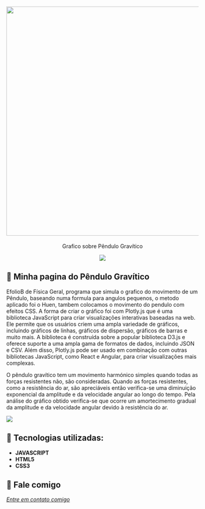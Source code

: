 <h1 align="center">
    <img width="600" src="js.png" />
</h1>


<p align="center">
Grafico sobre Pêndulo Gravítico
</p>
<p align="center">
    <img src="small-angle.gif" ></p>

📌 Minha pagina do Pêndulo Gravítico
------------------
EfolioB de Física Geral, programa que simula o grafico do movimento de um Pêndulo, baseando numa formula para angulos pequenos, o metodo aplicado foi o Huen, tambem colocamos o movimento do pendulo com efeitos CSS.
A forma de criar o gráfico foi com Plotly.js que é uma biblioteca JavaScript para criar visualizações interativas baseadas na web. Ele permite que os usuários criem uma ampla variedade de gráficos, incluindo gráficos de linhas, gráficos de dispersão, gráficos de barras e muito mais. A biblioteca é construída sobre a popular biblioteca D3.js e oferece suporte a uma ampla gama de formatos de dados, incluindo JSON e CSV. Além disso, Plotly.js pode ser usado em combinação com outras bibliotecas JavaScript, como React e Angular, para criar visualizações mais complexas.

O pêndulo gravítico tem um movimento harmónico simples quando todas as forças resistentes não, são consideradas.
Quando as forças resistentes, como a resistência do ar, são apreciáveis então verifica-se uma diminuição exponencial da amplitude e da velocidade angular ao longo do tempo.
Pela análise do gráfico obtido verifica-se que ocorre um amortecimento gradual da amplitude e da velocidade angular devido à resistência do ar. 
 


<img src="pendulo.png" >


🔧 Tecnologias utilizadas:
------------------

- <strong>JAVASCRIPT</strong>
- <strong>HTML5</strong>
- <strong>CSS3</strong>

💬 Fale comigo
------------------
[*Entre em contato comigo*](https://www.linkedin.com/in/ivo-baptista-3712144/)
















